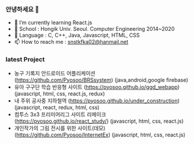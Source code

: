 ### 안녕하세요 👋   
- 🌱 I’m currently learning React.js
- 👯 School : Hongik Univ. Seoul. Computer Engineering 2014~2020
- 🤔 Language : C, C++, Java, Javascript, HTML, CSS 
- 📫 How to reach me : snstkfka02@hanmail.net 


### latest Project
- 농구 기록지 안드로이드 어플리케이션 (https://github.com/Pyosoo/BRSsystem) (java,android,google firebase)
- 유아 구구단 학습 반응형 사이트 (https://pyosoo.github.io/ggd_webapp) (javascript, html, css, react.js, redux)
- 내 주위 공사중 지하철역 (https://pyosoo.github.io/under_construction) (javascript, react, redux, html, css)
- 컴투스 3x3 프리미어리그 사이트 리메이크 (https://pyosoo.github.io/react_study/) (javascript, html, css, react.js)
- 개인작가의 그림 전시를 위한 사이트(데모) (https://github.com/Pyosoo/InternetEx) (javascript, html, css, react.js)
